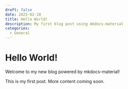 ```yaml
---
draft: false
date: 2025-02-10
title: Hello World!
description: My first blog post using mkdocs-material
categories:
  - General
---
```


# Hello World!

Welcome to my new blog powered by mkdocs-material!

This is my first post. More content coming soon.